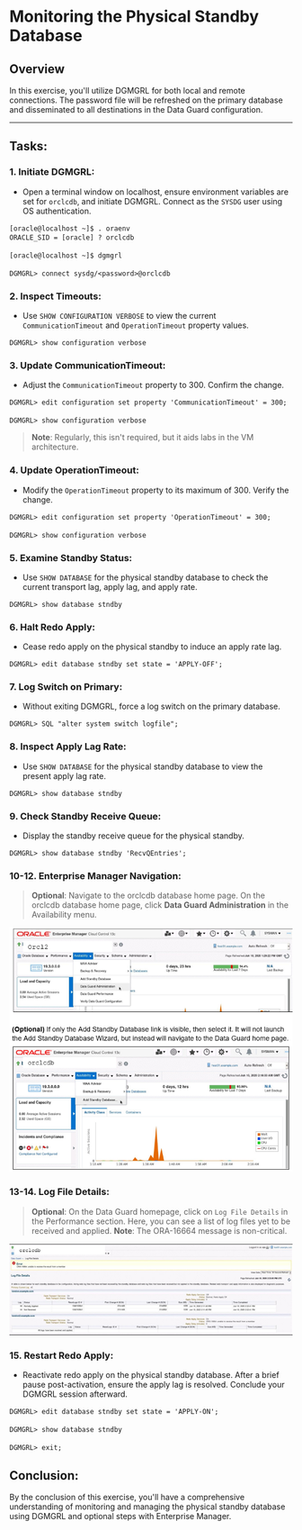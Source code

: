 # Monitoring the Physical Standby Database

## Overview

In this exercise, you'll utilize DGMGRL for both local and remote connections. The password file will be refreshed on the primary database and disseminated to all destinations in the Data Guard configuration.

---

## Tasks:

### 1. **Initiate DGMGRL**:
   - Open a terminal window on localhost, ensure environment variables are set for `orclcdb`, and initiate DGMGRL. Connect as the `SYSDG` user using OS authentication.

   ```
   [oracle@localhost ~]$ . oraenv
   ORACLE_SID = [oracle] ? orclcdb

   [oracle@localhost ~]$ dgmgrl

   DGMGRL> connect sysdg/<password>@orclcdb 
   ```

### 2. **Inspect Timeouts**:
   - Use `SHOW CONFIGURATION VERBOSE` to view the current `CommunicationTimeout` and `OperationTimeout` property values.

   ```
   DGMGRL> show configuration verbose
   ```

### 3. **Update CommunicationTimeout**:
   - Adjust the `CommunicationTimeout` property to 300. Confirm the change.

   ```
   DGMGRL> edit configuration set property 'CommunicationTimeout' = 300;

   DGMGRL> show configuration verbose
   ```

> **Note**: Regularly, this isn't required, but it aids labs in the VM architecture.

### 4. **Update OperationTimeout**:
   - Modify the `OperationTimeout` property to its maximum of 300. Verify the change.

   ```
   DGMGRL> edit configuration set property 'OperationTimeout' = 300;

   DGMGRL> show configuration verbose
   ```

### 5. **Examine Standby Status**:
   - Use `SHOW DATABASE` for the physical standby database to check the current transport lag, apply lag, and apply rate.

   ```
   DGMGRL> show database stndby
   ```

### 6. **Halt Redo Apply**:
   - Cease redo apply on the physical standby to induce an apply rate lag.

   ```
   DGMGRL> edit database stndby set state = 'APPLY-OFF';
   ```

### 7. **Log Switch on Primary**:
   - Without exiting DGMGRL, force a log switch on the primary database.

   ```
   DGMGRL> SQL "alter system switch logfile";
   ```

### 8. **Inspect Apply Lag Rate**:
   - Use `SHOW DATABASE` for the physical standby database to view the present apply lag rate.

   ```
   DGMGRL> show database stndby
   ```

### 9. **Check Standby Receive Queue**:
   - Display the standby receive queue for the physical standby.

   ```
   DGMGRL> show database stndby 'RecvQEntries';
   ```

### 10-12. **Enterprise Manager Navigation**:
   > **Optional**: Navigate to the orclcdb database home page. On the orclcdb database home page, click **Data Guard Administration** in the Availability menu.
  
![](./images/23.png)


### 13-14. **Log File Details**:
   > **Optional**: On the Data Guard homepage, click on `Log File Details` in the Performance section. Here, you can see a list of log files yet to be received and applied.
   > **Note**: The ORA-16664 message is non-critical.

![](./images/24.png)


### 15. **Restart Redo Apply**:
   - Reactivate redo apply on the physical standby database. After a brief pause post-activation, ensure the apply lag is resolved. Conclude your DGMGRL session afterward.

   ```
   DGMGRL> edit database stndby set state = 'APPLY-ON';

   DGMGRL> show database stndby

   DGMGRL> exit;
   ```

## Conclusion:

By the conclusion of this exercise, you'll have a comprehensive understanding of monitoring and managing the physical standby database using DGMGRL and optional steps with Enterprise Manager.
